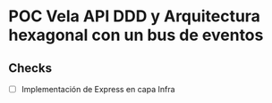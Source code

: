 # POC Vela API DDD y Arquitectura hexagonal con un bus de eventos

## Checks
- [ ] Implementación de Express en capa Infra
